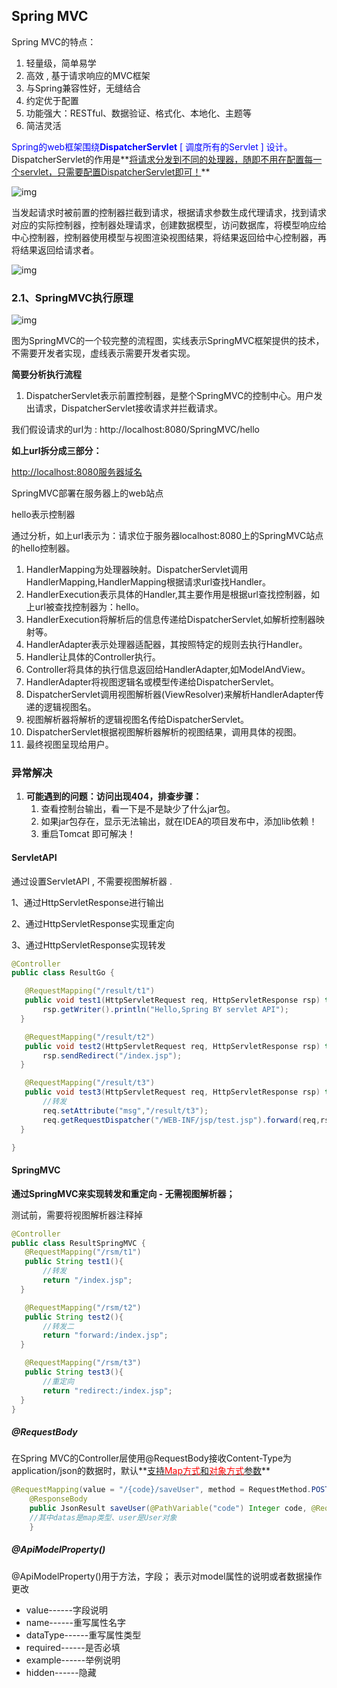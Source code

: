 ## Spring MVC

[Spring MVC]: https://www.kuangstudy.com/zl/ssm#1381881096144203777

Spring MVC的特点：

1. 轻量级，简单易学
2. 高效 , 基于请求响应的MVC框架
3. 与Spring兼容性好，无缝结合
4. 约定优于配置
5. 功能强大：RESTful、数据验证、格式化、本地化、主题等
6. 简洁灵活

<font color = "blue">Spring的web框架围绕**DispatcherServlet** [ 调度所有的Servlet ] 设计。</font>DispatcherServlet的作用是**<u>将请求分发到不同的处理器，随即不用在配置每一个servlet，只需要配置DispatcherServlet即可！</u>**

![img](https://kuangstudy.oss-cn-beijing.aliyuncs.com/bbs/2021/04/13/kuangstudyc49f3d6f-e0c6-4228-9bd7-6a40400c3bd4.png)

当发起请求时被前置的控制器拦截到请求，根据请求参数生成代理请求，找到请求对应的实际控制器，控制器处理请求，创建数据模型，访问数据库，将模型响应给中心控制器，控制器使用模型与视图渲染视图结果，将结果返回给中心控制器，再将结果返回给请求者。

![img](https://kuangstudy.oss-cn-beijing.aliyuncs.com/bbs/2021/04/13/kuangstudy00854e07-7eac-476c-a9dd-dcebb7ac0b89.png)

### 2.1、SpringMVC执行原理

![img](https://kuangstudy.oss-cn-beijing.aliyuncs.com/bbs/2021/04/13/kuangstudy0214fd0a-0df0-4910-a467-5b7d61712868.png)

图为SpringMVC的一个较完整的流程图，实线表示SpringMVC框架提供的技术，不需要开发者实现，虚线表示需要开发者实现。

**简要分析执行流程**

1. DispatcherServlet表示前置控制器，是整个SpringMVC的控制中心。用户发出请求，DispatcherServlet接收请求并拦截请求。

我们假设请求的url为 : http://localhost:8080/SpringMVC/hello

**如上url拆分成三部分：**

[http://localhost:8080服务器域名](http://localhost:8080服务器域名/)

SpringMVC部署在服务器上的web站点

hello表示控制器

通过分析，如上url表示为：请求位于服务器localhost:8080上的SpringMVC站点的hello控制器。

1. HandlerMapping为处理器映射。DispatcherServlet调用HandlerMapping,HandlerMapping根据请求url查找Handler。
2. HandlerExecution表示具体的Handler,其主要作用是根据url查找控制器，如上url被查找控制器为：hello。
3. HandlerExecution将解析后的信息传递给DispatcherServlet,如解析控制器映射等。
4. HandlerAdapter表示处理器适配器，其按照特定的规则去执行Handler。
5. Handler让具体的Controller执行。
6. Controller将具体的执行信息返回给HandlerAdapter,如ModelAndView。
7. HandlerAdapter将视图逻辑名或模型传递给DispatcherServlet。
8. DispatcherServlet调用视图解析器(ViewResolver)来解析HandlerAdapter传递的逻辑视图名。
9. 视图解析器将解析的逻辑视图名传给DispatcherServlet。
10. DispatcherServlet根据视图解析器解析的视图结果，调用具体的视图。
11. 最终视图呈现给用户。

### 异常解决

1. **可能遇到的问题：访问出现404，排查步骤：**
   1. 查看控制台输出，看一下是不是缺少了什么jar包。
   2. 如果jar包存在，显示无法输出，就在IDEA的项目发布中，添加lib依赖！
   3. 重启Tomcat 即可解决！



#### ServletAPI

通过设置ServletAPI , 不需要视图解析器 .

1、通过HttpServletResponse进行输出

2、通过HttpServletResponse实现重定向

3、通过HttpServletResponse实现转发

```java
@Controller
public class ResultGo {

   @RequestMapping("/result/t1")
   public void test1(HttpServletRequest req, HttpServletResponse rsp) throws IOException {
       rsp.getWriter().println("Hello,Spring BY servlet API");
  }

   @RequestMapping("/result/t2")
   public void test2(HttpServletRequest req, HttpServletResponse rsp) throws IOException {
       rsp.sendRedirect("/index.jsp");
  }

   @RequestMapping("/result/t3")
   public void test3(HttpServletRequest req, HttpServletResponse rsp) throws Exception {
       //转发
       req.setAttribute("msg","/result/t3");
       req.getRequestDispatcher("/WEB-INF/jsp/test.jsp").forward(req,rsp);
  }

}
```

#### SpringMVC

**通过SpringMVC来实现转发和重定向 - 无需视图解析器；**

测试前，需要将视图解析器注释掉

```java
@Controller
public class ResultSpringMVC {
   @RequestMapping("/rsm/t1")
   public String test1(){
       //转发
       return "/index.jsp";
  }

   @RequestMapping("/rsm/t2")
   public String test2(){
       //转发二
       return "forward:/index.jsp";
  }

   @RequestMapping("/rsm/t3")
   public String test3(){
       //重定向
       return "redirect:/index.jsp";
  }
}
```

##### @RequestBody

在Spring MVC的Controller层使用@RequestBody接收Content-Type为application/json的数据时，默认**<u>支持<font color = "red">Map方式</font>和<font color = "red">对象方式</font>参数</u>**

```Java
@RequestMapping(value = "/{code}/saveUser", method = RequestMethod.POST)
    @ResponseBody
    public JsonResult saveUser(@PathVariable("code") Integer code, @RequestBody Map<String, Object> datas,@RequestBody User user) {
    //其中datas是map类型、user是User对象
    }
```

##### @ApiModelProperty()

@ApiModelProperty()用于方法，字段； 表示对model属性的说明或者数据操作更改 

- value------字段说明 
- name------重写属性名字 
- dataType------重写属性类型 
- required------是否必填 
- example------举例说明 
- hidden------隐藏

